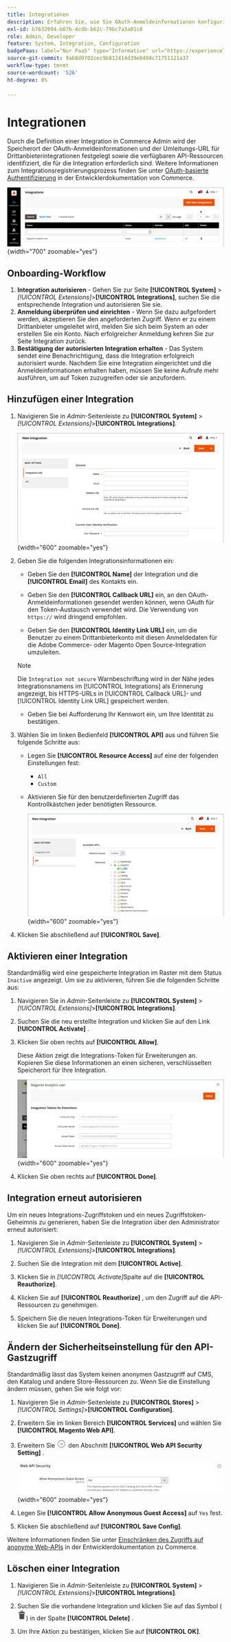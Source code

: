 ```yaml
---
title: Integrationen
description: Erfahren Sie, wie Sie OAuth-Anmeldeinformationen konfigurieren und die Umleitungs-URL für Drittanbieterintegrationen verwenden.
exl-id: b7632994-b07b-4cdb-b62c-79bc7a3a01c8
role: Admin, Developer
feature: System, Integration, Configuration
badgePaas: label="Nur PaaS" type="Informative" url="https://experienceleague.adobe.com/de/docs/commerce/user-guides/product-solutions" tooltip="Gilt nur für Adobe Commerce in Cloud-Projekten (von Adobe verwaltete PaaS-Infrastruktur) und lokale Projekte."
source-git-commit: 9a68d9702cec9b812414d39e8d04c71751121a37
workflow-type: tm+mt
source-wordcount: '526'
ht-degree: 0%

---
```


# Integrationen

Durch die Definition einer Integration in Commerce Admin wird der Speicherort der OAuth-Anmeldeinformationen und der Umleitungs-URL für Drittanbieterintegrationen festgelegt sowie die verfügbaren API-Ressourcen identifiziert, die für die Integration erforderlich sind. Weitere Informationen zum Integrationsregistrierungsprozess finden Sie unter [OAuth-basierte Authentifizierung](https://developer.adobe.com/commerce/webapi/get-started/authentication/gs-authentication-oauth/) in der Entwicklerdokumentation von Commerce.

![Integrationen](./assets/integrations.png){width="700" zoomable="yes"}

## Onboarding-Workflow

1. **Integration autorisieren** - Gehen Sie zur Seite **[!UICONTROL System]** > _[!UICONTROL Extensions]_>**[!UICONTROL Integrations]**, suchen Sie die entsprechende Integration und autorisieren Sie sie.
1. **Anmeldung überprüfen und einrichten** - Wenn Sie dazu aufgefordert werden, akzeptieren Sie den angeforderten Zugriff. Wenn er zu einem Drittanbieter umgeleitet wird, melden Sie sich beim System an oder erstellen Sie ein Konto. Nach erfolgreicher Anmeldung kehren Sie zur Seite Integration zurück.
1. **Bestätigung der autorisierten Integration erhalten** - Das System sendet eine Benachrichtigung, dass die Integration erfolgreich autorisiert wurde. Nachdem Sie eine Integration eingerichtet und die Anmeldeinformationen erhalten haben, müssen Sie keine Aufrufe mehr ausführen, um auf Token zuzugreifen oder sie anzufordern.

## Hinzufügen einer Integration

1. Navigieren Sie in _Admin_-Seitenleiste zu **[!UICONTROL System]** > _[!UICONTROL Extensions]_>**[!UICONTROL Integrations]**.

   ![Neue Integration](./assets/integration-new.png){width="600" zoomable="yes"}

1. Geben Sie die folgenden Integrationsinformationen ein:

   - Geben Sie den **[!UICONTROL Name]** der Integration und die **[!UICONTROL Email]** des Kontakts ein.

   - Geben Sie den **[!UICONTROL Callback URL]** ein, an den OAuth-Anmeldeinformationen gesendet werden können, wenn OAuth für den Token-Austausch verwendet wird. Die Verwendung von `https://` wird dringend empfohlen.

   - Geben Sie den **[!UICONTROL Identity Link URL]** ein, um die Benutzer zu einem Drittanbieterkonto mit diesen Anmeldedaten für die Adobe Commerce- oder Magento Open Source-Integration umzuleiten.

   >[!NOTE]
   >
   > Die `Integration not secure` Warnbeschriftung wird in der Nähe jedes Integrationsnamens im [!UICONTROL Integrations] als Erinnerung angezeigt, bis HTTPS-URLs in [!UICONTROL Callback URL]- und [!UICONTROL Identity Link URL] gespeichert werden.

   - Geben Sie bei Aufforderung Ihr Kennwort ein, um Ihre Identität zu bestätigen.

1. Wählen Sie im linken Bedienfeld **[!UICONTROL API]** aus und führen Sie folgende Schritte aus:

   - Legen Sie **[!UICONTROL Resource Access]** auf eine der folgenden Einstellungen fest:

      - `All`
      - `Custom`

   - Aktivieren Sie für den benutzerdefinierten Zugriff das Kontrollkästchen jeder benötigten Ressource.

     ![Integrationen - verfügbare API](./assets/integrations-available-api.png){width="600" zoomable="yes"}

1. Klicken Sie abschließend auf **[!UICONTROL Save]**.

## Aktivieren einer Integration

Standardmäßig wird eine gespeicherte Integration im Raster mit dem Status `Inactive` angezeigt. Um sie zu aktivieren, führen Sie die folgenden Schritte aus:

1. Navigieren Sie in _Admin_-Seitenleiste zu **[!UICONTROL System]** > _[!UICONTROL Extensions]_>**[!UICONTROL Integrations]**.

1. Suchen Sie die neu erstellte Integration und klicken Sie auf den Link **[!UICONTROL Activate]** .

1. Klicken Sie oben rechts auf **[!UICONTROL Allow]**.

   Diese Aktion zeigt die Integrations-Token für Erweiterungen an. Kopieren Sie diese Informationen an einen sicheren, verschlüsselten Speicherort für Ihre Integration.

   ![Integrations-Token für Erweiterungen](./assets/integration-tokens-for-extensions.png){width="600" zoomable="yes"}

1. Klicken Sie oben rechts auf **[!UICONTROL Done]**.

## Integration erneut autorisieren

Um ein neues Integrations-Zugriffstoken und ein neues Zugriffstoken-Geheimnis zu generieren, haben Sie die Integration über den Administrator erneut autorisiert:

1. Navigieren Sie in _Admin_-Seitenleiste zu **[!UICONTROL System]** > _[!UICONTROL Extensions]_>**[!UICONTROL Integrations]**.

1. Suchen Sie die Integration mit dem **[!UICONTROL Active]**.

1. Klicken Sie in _[!UICONTROL Activate]_&#x200B;Spalte auf die **[!UICONTROL Reauthorize]**.

1. Klicken Sie auf **[!UICONTROL Reauthorize]** , um den Zugriff auf die API-Ressourcen zu genehmigen.

1. Speichern Sie die neuen Integrations-Token für Erweiterungen und klicken Sie auf **[!UICONTROL Done]**.

## Ändern der Sicherheitseinstellung für den API-Gastzugriff

Standardmäßig lässt das System keinen anonymen Gastzugriff auf CMS, den Katalog und andere Store-Ressourcen zu. Wenn Sie die Einstellung ändern müssen, gehen Sie wie folgt vor:

1. Navigieren Sie in _Admin_-Seitenleiste zu **[!UICONTROL Stores]** > _[!UICONTROL Settings]_>**[!UICONTROL Configuration]**.

1. Erweitern Sie im linken Bereich **[!UICONTROL Services]** und wählen Sie **[!UICONTROL Magento Web API]**.

1. Erweitern Sie ![Erweiterungsauswahl](../assets/icon-display-expand.png) den Abschnitt **[!UICONTROL Web API Security Setting]** .

   ![Services-Konfiguration - Web-API-Sicherheitseinstellungen](../configuration-reference/services/assets/web-api-security.png){width="600" zoomable="yes"}

1. Legen Sie **[!UICONTROL Allow Anonymous Guest Access]** auf `Yes` fest.

1. Klicken Sie abschließend auf **[!UICONTROL Save Config]**.

Weitere Informationen finden Sie unter [Einschränken des Zugriffs auf anonyme Web-APIs](https://developer.adobe.com/commerce/webapi/rest/use-rest/anonymous-api-security/) in der Entwicklerdokumentation zu Commerce.

## Löschen einer Integration

1. Navigieren Sie in _Admin_-Seitenleiste zu **[!UICONTROL System]** > _[!UICONTROL Extensions]_>**[!UICONTROL Integrations]**.

1. Suchen Sie die vorhandene Integration und klicken Sie auf das Symbol ( ![Papierkorb-](../assets/icon-delete-trashcan-solid.png)) in der Spalte **[!UICONTROL Delete]** .

1. Um Ihre Aktion zu bestätigen, klicken Sie auf **[!UICONTROL OK]**.
